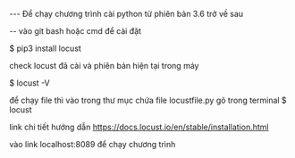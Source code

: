 --- Để chạy chương trình cài python từ phiên bản 3.6 trở về sau


-- vào git bash hoặc cmd để cài đặt


$ pip3 install locust

check locust đã cài và phiên bản hiện tại trong máy

$ locust -V

để chạy file thì vào trong thư mục chứa file locustfile.py
gõ trong terminal
$ locust

link chi tiết hướng dẫn https://docs.locust.io/en/stable/installation.html

vào link localhost:8089 để chạy chương trình